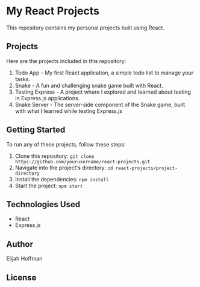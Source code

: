 # My React Projects

This repository contains my personal projects built using React.

## Projects

Here are the projects included in this repository:

1. Todo App - My first React application, a simple todo list to manage your tasks.
2. Snake - A fun and challenging snake game built with React.
3. Testing Express - A project where I explored and learned about testing in Express.js applications.
4. Snake Server - The server-side component of the Snake game, built with what I learned while testing Express.js
## Getting Started

To run any of these projects, follow these steps:

1. Clone this repository: `git clone https://github.com/yourusername/react-projects.git`
2. Navigate into the project's directory: `cd react-projects/project-directory`
3. Install the dependencies: `npm install`
4. Start the project: `npm start`

## Technologies Used

- React
- Express.js
  

## Author

Elijah Hoffman

## License

